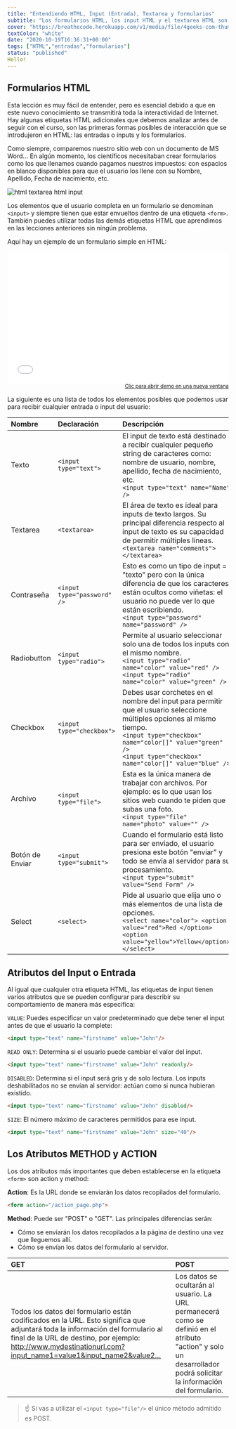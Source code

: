 ```yaml
---
title: "Entendiendo HTML, Input (Entrada), Textarea y formularios"
subtitle: "Los formularios HTML, los input HTML y el textarea HTML son muy fáciles de entender, y son la ÚNICA manera de crear sitios web interactivos sin AJAX. Estos conceptos muy básicos y representan el 90% de todo lo que siempre necesitarás saber sobre formularios."
cover: "https://breathecode.herokuapp.com/v1/media/file/4geeks-com-thumbnail-slug-html-input-html-textarea-es-png"
textColor: "white"
date: "2020-10-19T16:36:31+00:00"
tags: ["HTML","entradas","formularios"]
status: "published"
Hello!
---
```


## Formularios HTML

Esta lección es muy fácil de entender, pero es esencial debido a que en este nuevo conocimiento se transmitirá toda la interactividad de Internet. Hay algunas etiquetas HTML adicionales que debemos analizar antes de seguir con el curso, son las primeras formas posibles de interacción que se introdujeron en HTML: las entradas o inputs y los formularios.

Como siempre, comparemos nuestro sitio web con un documento de MS Word... En algún momento, los científicos necesitaban crear formularios como los que llenamos cuando pagamos nuestros impuestos: con espacios en blanco disponibles para que el usuario los llene con su Nombre, Apellido, Fecha de nacimiento, etc.

![html textarea html input](https://github.com/breatheco-de/content/blob/master/src/assets/images/12ff6e40-706f-47ff-9ada-53dada968eaf.png?raw=true)

Los elementos que el usuario completa en un formulario se denominan `<input>` y siempre tienen que estar envueltos dentro de una etiqueta `<form>`. También puedes utilizar todas las demás etiquetas HTML que aprendimos en las lecciones anteriores sin ningún problema.

Aquí hay un ejemplo de un formulario simple en HTML:

<iframe width="100%" height="300" src="//jsfiddle.net/BreatheCode/L62c4yud/1/embedded/html,result/" allowfullscreen="allowfullscreen" allowpaymentrequest frameborder="0"></iframe>

<div align="right"><small><a href="//jsfiddle.net/BreatheCode/L62c4yud/1/embedded/html,result/">Clic para abrir demo en una nueva ventana</a></small></div>

La siguiente es una lista de todos los elementos posibles que podemos usar para recibir cualquier entrada o input del usuario:

|**Nombre**   |**Declaración**   |**Descripción**   |
|:----------|:-----------------|:-----------------|
|Texto      |`<input type="text">`   |El input de texto está destinado a recibir cualquier pequeño string de caracteres como: nombre de usuario, nombre, apellido, fecha de nacimiento, etc.<br>`<input type="text" name="Name" />`   |
|Textarea |`<textarea>`   |El área de texto es ideal para inputs de texto largos. Su principal diferencia respecto al input de texto es su capacidad de permitir múltiples líneas.<br>`<textarea name="comments"></textarea>`   |
|Contraseña   |`<input type="password" />`   |Esto es como un tipo de input = "texto" pero con la única diferencia de que los caracteres están ocultos como viñetas: el usuario no puede ver lo que están escribiendo.<br>`<input type="password" name="password" />`   |
|Radiobutton   |`<input type="radio">`   |Permite al usuario seleccionar solo una de todos los inputs con el mismo nombre.<br>`<input type="radio" name="color" value="red" />` <br> `<input type="radio" name="color" value="green" />`   |
|Checkbox   |`<input type="checkbox">`   |Debes usar corchetes en el nombre del input para permitir que el usuario seleccione múltiples opciones al mismo tiempo.<br>`<input type="checkbox" name="color[]" value="green" />`<br> `<input type="checkbox" name="color[]" value="blue" />`   |
|Archivo   |`<input type="file">`   |Esta es la única manera de trabajar con archivos. Por ejemplo: es lo que usan los sitios web cuando te piden que subas una foto.<br>`<input type="file" name="photo" value="" />`   |
|Botón de Enviar   |`<input type="submit">`   |Cuando el formulario está listo para ser enviado, el usuario presiona este botón "enviar" y todo se envía al servidor para su procesamiento.<br>`<input type="submit" value="Send Form" />`   |
|Select |`<select>`   |Pide al usuario que elija uno o más elementos de una lista de opciones.<br>`<select name="color"> <option value="red">Red </option> <option value="yellow">Yellow</option> </select>`   |

## Atributos del Input o Entrada

Al igual que cualquier otra etiqueta HTML, las etiquetas de input tienen varios atributos que se pueden configurar para describir su comportamiento de manera más específica:

`VALUE`: Puedes especificar un valor predeterminado que debe tener el input antes de que el usuario la complete:

```html
<input type="text" name="firstname" value="John"/>
```
`READ ONLY`: Determina si el usuario puede cambiar el valor del input.

```html
<input type="text" name="firstname" value="John" readonly/>
```

`DISABLED`: Determina si el input será gris y de solo lectura. Los inputs deshabilitados no se envían al servidor: actúan como si nunca hubieran existido.

```html
<input type="text" name="firstname" value="John" disabled/>
```

`SIZE`: El número máximo de caracteres permitidos para ese input.

```html
<input type="text" name="firstname" value="John" size="40"/>
```

## Los Atributos METHOD y ACTION


Los dos atributos más importantes que deben establecerse en la etiqueta `<form>` son action y method:

**Action**: Es la URL donde se enviarán los datos recopilados del formulario.

```html
<form action="/action_page.php">
```

**Method**: Puede ser "POST" o "GET". Las principales diferencias serán:

+ Cómo se enviarán los datos recopilados a la página de destino una vez que lleguemos allí.
+ Cómo se envían los datos del formulario al servidor.

|GET   |POST  |
|:----------------------|:-----------------------|
|Todos los datos del formulario están codificados en la URL. Esto significa que adjuntará toda la información del formulario al final de la URL de destino, por ejemplo: http://www.mydestinationurl.com?input_name1=value1&input_name2&value2…  |Los datos se ocultarán al usuario. La URL permanecerá como se definió en el atributo "action" y solo un desarrollador podrá solicitar la información del formulario.   |

> ☝ Si vas a utilizar el `<input type="file"/>` el único método admitido es POST.

